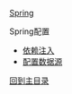 [Spring](spring/introduction.md)

Spring配置

- [依赖注入](spring/DependencyInjection.md)
- [配置数据源](spring/SpringDataSource.md)

[回到主目录](README.md)

